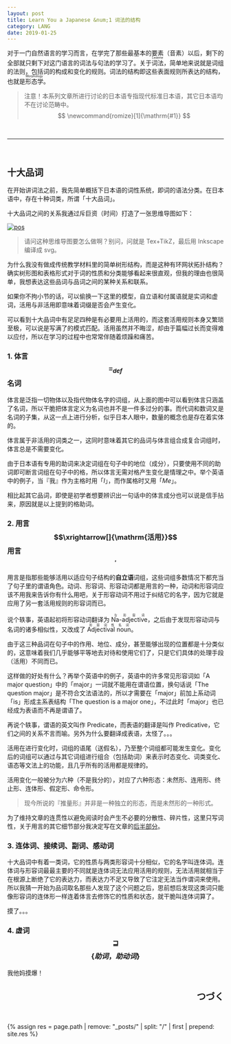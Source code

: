 ```yaml
---
layout: post
title: Learn You a Japanese &num;1 词法的结构
category: LANG
date: 2019-01-25
---
```


对于一门自然语言的学习而言，在学完了那些最基本的要素（音素）以后，剩下的全部就只剩下对这门语言的词法与句法的学习了。关于<ruby>词法<rt>Lexeme</rt></ruby>，简单地来说就是词组的法则，包括词的构成和变化的规则。词法的结构即这些表面规则所表达的结构，也就是<ruby>形态学<rt>Morphology</rt></ruby>。

> 注意！本系列文章所进行讨论的日本语专指现代标准日本语，其它日本语均不在讨论范畴中。
$$
\newcommand{romize}[1]{\mathrm{#1}}
$$

<br />

---

<br />

## 十大品词

在开始讲词法之前，我先简单概括下日本语的词性系统，即词的语法分类。在日本语中，存在十种词类，所谓「十大品词」。

十大品词之间的关系我通过斥巨资（时间）打造了一张思维导图如下：

[![pos]][pos]

> 请问这种思维导图要怎么做啊？别问，问就是 Tex+TikZ，最后用 Inkscape 编译成 svg。

为什么我没有做成传统教学材料里的简单树形结构，而是这种有环网状拓扑结构？确实树形图和表格形式对于词的性质和分类能够看起来很直观，但我的理由也很简单，我想表达这些品词与品词之间的某种关系和联系。

如果你不拘小节的话，可以偷换一下这里的模型，自立语和付属语就是实词和虚词，活用与非活用即意味着词缀是否会产生变化。

可以看到十大品词中有足足四种是有必要用上活用的，而这套活用规则本身又繁琐至极，可以说是写满了的模式匹配。活用虽然并不晦涩，却由于篇幅过长而变得难以应付，所以在学习的过程中也常常伴随着烦躁和痛苦。

### 1. 体言 $$\equiv_{def}$$ 名词

体言是泛指一切物体以及指代物体名字的词组，从上面的图中可以看到体言只涵盖了名词，所以干脆把体言定义为名词也并不是一件多过分的事。而代词和数词又是名词的子集，从这一点上进行分析，似乎日本人眼中，数量的概念也是存在着实体的。

体言属于非活用的词类之一，这同时意味着其它的品词与体言组合成复合词组时，体言总是不需要变化。

由于日本语有专用的助词来决定词组在句子中的地位（成分），只要使用不同的助词即可断言词组在句子中的格，所以体言无需对格产生变化是情理之中。举个英语中的例子，当『我』作为主格时用「_I_」，而作属格时又用「_Me_」。

相比起其它品词，即使是初学者想要辨识出一句话中的体言成分也可以说是信手拈来，原因就是以上提到的格助词。

### 2. 用言 $$\xrightarrow[]{\mathrm{活用}}$$ 用言$$^\prime$$

用言是指那些能够活用以适应句子结构的**自立语**词组，这些词组多数情况下都充当了句子里的谓语角色。动词、形容词、形容动词都是用言的一种，动词和形容词应该不用我来告诉你有什么用吧，关于形容动词不用过于纠结它的名字，因为它就是应用了另一套活用规则的形容词而已。

说个轶事，英语起初将形容动词翻译为 <ruby>Na-adjective<rt>な形容词</rt></ruby>，之后由于发现形容动词与名词的诸多相似性，又改成了 <ruby>Adjectival noun<rt>形容词性名词</rt></ruby>。

由于这三种品词在句子中的作用、地位、成分，甚至能够出现的位置都是十分类似的，这意味着我们几乎能够平等地去对待和使用它们了，只是它们具体的处理手段（活用）不同而已。

这样做的好处有什么？再举个英语中的例子，英语中的许多常见形容词如「A major question」中的「major」一词就不能用在谓语位置，换句话说「The question major」是不符合文法语法的，所以才需要在「major」前加上系动词「is」形成主系表结构「The question is a major one」，不过此时「major」也已经成为表语而不再是谓语了。

再说个轶事，谓语的英文叫作 Predicate，而表语的翻译是叫作 Predicative，它们之间的关系不言而喻。另外为什么要翻译成表语，太怪了。。。

活用在进行变化时，词组的语尾（送假名），乃至整个词组都可能发生变化。变化后的词组可以通过与其它词组进行组合（包括助词）来表示时态变化、词类变化、语态等文法上的功能，且几乎所有的活用都是规律的。

活用变化一般被分为六种（不是我分的），对应了六种形态：未然形、连用形、终止形、连体形、假定形、命令形。

> 现今所说的『推量形』并非是一种独立的形态，而是未然形的一种形式。

为了维持文章的连贯性以避免阅读时会产生不必要的分散性、碎片性，这里只写词性，关于用言的其它细节部分我决定写在文章的[后半部分](#活用的变换)。

### 3. 连体词、接续词、副词、感动词

十大品词中有着一类词，它的性质与两类形容词十分相似，它的名字叫连体词。连体词与形容词最最主要的不同就是连体词无法应用活用的规则，无法活用就相当于在根源上断绝了它的表达力，而表达力不足又导致了它注定无法当作谓词来使用。所以我猜一开始为品词取名那些人发现了这个问题之后，思前想后发现这类词只能像形容词的连体形一样连着体言去修饰它的性质和状态，就干脆叫连体词算了。

摸了。。。

### 4. 虚词 $$\sqsupseteq$$ $$\left\{ 助词，助动词 \right\}$$

我他妈摸爆！

<div align="right"><h2>つづく</h2></div>

<!--
### 5. 词$$_1$$ $$\circ$$ 词$$_2$$ $$\stackrel{?}{=}$$ 词$$_3$$

上一章就音素而言稍微谈了一点关于组合的方式，

第七种形态，

教材只写了变化，没有写组合

但是，体言真的没有活用吗？在接着往下看之前，不妨把体言的活用当作一种 $$x \rightarrow x$$ 的自态射（自圈），即它的活用就是他自己。


可以简单地形式化如下：

$$\frac{\Gamma \vdash x : \sigma \qquad \Gamma \vdash u : \sigma}{\Gamma \vdash x \circ u : \sigma}$$

其中 $$\sigma\subset \{名词, 动词, 形容词, ...\}$$，$$\tau$$ 是某种自立语（包括体言）的类型。

<br />

---

<br />

## 活用的变换

对于连体形，我们可以构造 lambda 抽象：

$$
  \frac{\Gamma \vdash x : \sigma \qquad \Gamma, x : \sigma \vdash t : \sigma \xrightarrow{连体} \tau }
       {\Gamma \vdash \lambda x : \sigma . t(x) : \sigma \rightarrow \tau}
$$

其中 $$\sigma$$ 是用言的类型，$$\tau$$ 是连体词的类型。

对于连用形，突然想到个笑话：

- よくない。
- なくよくない。
- なくなくよくない。
- なくなくなくよくない。
- 。。。。。。

less ness

虽然很怪，但还是笑死我了，不动点组合子，哈哈哈，，，

<br />

---

<br />



<!--
## 音韵的结构

## 句法的结构

原则上你还是可以通过其它简单的规则将你的想法组合成符合文法的句子，组成的句子可能变得很怪，但你却不能说它是文法错误的。我不信存在一个句型是无可代替的，只有它才能表达出某种意思，因为如果真的有，那它就是词汇而不是句式了。

句子的成分，语义关系，格由格助词断言，语序显得**不那么**重要，意思到位


实际上可以一个句式和一个词组是没有太大区别的

### 词法闭包

### 谓词是句子的核心

说起来，用言 和 体言这个称呼其实有点怪， 体：主体：body，用：APPLY

这一部分不太准确。显然，宾语补足语和双宾语是三个参数的动词的两种重载。He makes me happy.就不能说成He makes me hapiness.，后者属于参数类型传错了。

<!--
$$
\begin{CD}
K(X) @>>{qq}> H(X;\mathbb Q);\\
@VVV @VVV \\
K(Y) @>{ch}>> H(Y;\mathbb Q);
\end{CD}
$$

$$
\cfrac{\Gamma \vdash A, \Delta \qquad \Sigma, A \vdash \Pi} {\Gamma, \Sigma \vdash \Delta, \Pi} \quad(\mathit{Cut})
$$
-->

<ruby><rt></rt></ruby>


{% assign res = page.path | remove: "_posts/" | split: "/" | first | prepend: site.res %}


[pos]: {{res}}/pos.svg
